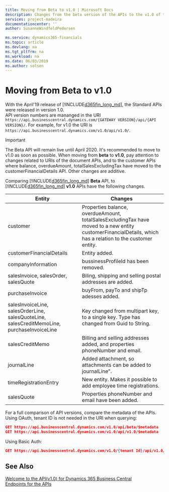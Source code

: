 ```yaml
---
title: Moving from Beta to v1.0 | Microsoft Docs
description: Changes from the beta version of the APIs to the v1.0 of the APIs in Dynamics 365 Business Central.
services: project-madeira
documentationcenter: ''
author: SusanneWindfeldPedersen

ms.service: dynamics365-financials
ms.topic: article
ms.devlang: na
ms.tgt_pltfrm: na
ms.workload: na
ms.date: 06/03/2019
ms.author: solsen
---
```


# Moving from Beta to v1.0
With the April'19 release of [!INCLUDE[d365fin_long_md](../../includes/d365fin_long_md.md)], the Standard APIs were released in version 1.0.  
API version numbers are mananged in the URI `https://api.businesscentral.dynamics.com/{GATEWAY VERSION}/api/{API VERSION}/`. For example, for v1.0 the URI is `https://api.businesscentral.dynamics.com/v1.0/api/v1.0/`.

> [!IMPORTANT]  
> The Beta API will remain live until April 2020. It's recommended to move to v1.0 as soon as possible. When moving from **beta** to **v1.0**, pay attention to changes related to URIs of the document APIs, and to the customer APIs where balance, overdueAmount, totalSalesExcludingTax have moved to the customerFinancialDetails API. Other changes are additive.  

Comparing [!INCLUDE[d365fin_long_md](../../includes/d365fin_long_md.md)] **Beta** API, to [!INCLUDE[d365fin_long_md](../../includes/d365fin_long_md.md)] **v1.0** APIs have the following changes.

|Entity | Changes|
|-------|--------|
|customer|Properties balance, overdueAmount, totalSalesExcludingTax have moved to a new entity customerFinancialDetails, which has a relation to the customer entity.|
|customerFinancialDetails|Entity added.|
|companyInformation |bussinessProfileId has been removed.|
|salesInvoice, salesOrder, salesQuote|Biling, shipping and selling postal addresses are added.|
|purchaseInvoice|buyFrom, payTo and shipTp adesses added.|
|salesInvoiceLine, salesOrderLine, salesQuoteLine, salesCreditMemoLine, purchaseInvoiceLine|Key changed from multipart key, to a single key. Type has changed from Guid to String.|
|salesCreditMemo|Billing and selling addresses added, and properties phoneNumber and email.|
|journalLine|Added attachment, so attachments can be added to journalLine".|
|timeRegistrationEntry|New entity. Makes it possible to add employee time registrations.|
|salesQuote|Properties phoneNumber and email have been added.|

For a full comparison of API versions, compare the metadata of the APIs. Using OAuth, tenant ID is not needed in the URI when querying:

```json 
GET https://api.businesscentral.dynamics.com/v1.0/api/beta/$metadata
GET https://api.businesscentral.dynamics.com/v1.0/api/v1.0/$metadata
```
Using Basic Auth:

```json 
GET https://api.businesscentral.dynamics.com/v1.0/{tenant Id}/api/v1.0/$metadata
```
## See Also
[Welcome to the API(v1.0) for Dynamics 365 Business Central](index.md)  
[Endpoints for the APIs](endpoints-apis-for-dynamics.md)  